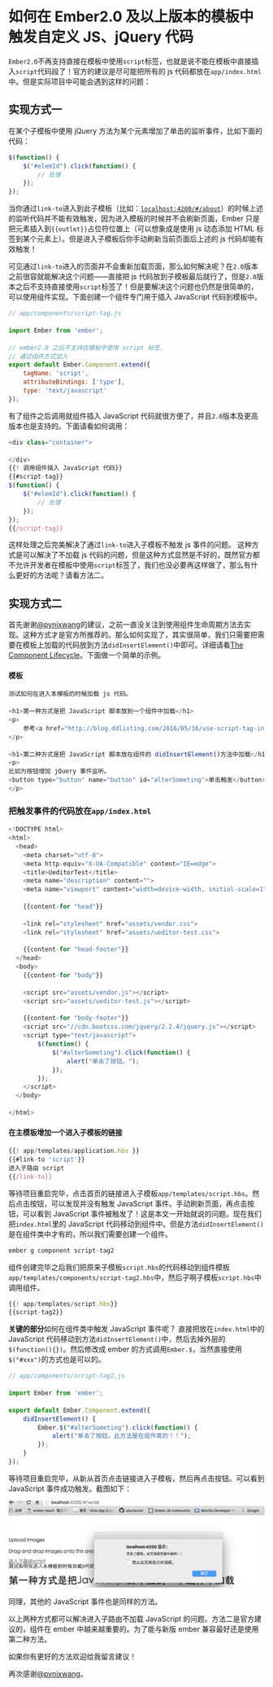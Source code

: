 # 如何在 Ember2.0 及以上版本的模板中触发自定义 JS、jQuery 代码

`Ember2.0`不再支持直接在模板中使用`script`标签，也就是说不能在模板中直接插入`script`代码段了！官方的建议是尽可能把所有的 js 代码都放在`app/index.html`中。但是实际项目中可能会遇到这样的问题：

## 实现方式一

在某个子模板中使用 jQuery 方法为某个元素增加了单击的监听事件，比如下面的代码：

```js
$(function() {
    $("#elemId").click(function() {
        // 处理
    });
}); 
```

当你通过`link-to`进入到此子模板（比如：[`localhost:4200/#/about`](http://localhost:4200/#/about)）的时候上述的监听代码并不能有效触发，因为进入模板的时候并不会刷新页面，Ember 只是把元素插入到`{{outlet}}`占位符位置上（可以想象成是使用 js 动态添加 HTML 标签到某个元素上）。但是进入子模板后你手动刷新当前页面后上述的 js 代码却能有效触发！

可见通过`link-to`进入的页面并不会重新加载页面，那么如何解决呢？在`2.0`版本之前很容就能解决这个问题——直接把 js 代码放到子模板最后就行了，但是`2.0`版本之后不支持直接使用`script`标签了！但是要解决这个问题也仍然是很简单的，可以使用组件实现。下面创建一个组件专门用于插入 JavaScript 代码到模板中。

```js
// app/components/script-tag.js

import Ember from 'ember';

// ember2.0 之后不支持在模板中使用 script 标签，
// 通过组件方式加入
export default Ember.Component.extend({  
    tagName: 'script',
    attributeBindings: ['type'],
    type: 'text/javascript'
}); 
```

有了组件之后调用就组件插入 JavaScript 代码就很方便了，并且`2.0`版本及更高版本也是支持的。下面请看如何调用：

```js
<div class="container">

</div>  
{{! 调用组件插入 JavaScript 代码}}
{{#script-tag}}
$(function() {
    $("#elemId").click(function() {
        // 处理
    });
});
{{/script-tag}} 
```

这样处理之后完美解决了通过`link-to`进入子模板不触发 js 事件的问题。 这种方式是可以解决了不加载 js 代码的问题，但是这种方式显然是不好的，既然官方都不允许开发者在模板中使用`script`标签了，我们也没必要再这样做了，那么有什么更好的方法呢？请看方法二。

## 实现方式二

首先谢谢[@pynixwang](http://weibo.com/pynixwang)的建议，之前一直没关注到使用组件生命周期方法去实现。这种方式才是官方所推荐的。那么如何实现了，其实很简单，我们只需要把需要在模板上加载的代码放到方法`didInsertElement()`中即可。详细请看[The Component Lifecycle](https://guides.emberjs.com/v2.5.0/components/the-component-lifecycle/)。下面做一个简单的示例。

#### 模板

```js
测试如何在进入本模板的时候加载 js 代码。

<h1>第一种方式是把 JavaScript 脚本放到一个组件中加载</h1>  
<p>  
    参考<a href="http://blog.ddlisting.com/2016/05/16/use-script-tag-in-template/">http://blog.ddlisting.com/2016/05/16/use-script-tag-in-template/</a>
</p>

<h1>第二种方式是把 JavaScript 脚本放在组件的 didInsertElement()方法中加载</h1>  
<p>  
比如为按钮增加 jQuery 事件监听。
<button type="button" name="button" id="alterSometing">单击触发</button>  
</p> 
```

### 把触发事件的代码放在`app/index.html`

```js
<!DOCTYPE html>  
<html>  
  <head>
    <meta charset="utf-8">
    <meta http-equiv="X-UA-Compatible" content="IE=edge">
    <title>UeditorTest</title>
    <meta name="description" content="">
    <meta name="viewport" content="width=device-width, initial-scale=1">

    {{content-for "head"}}

    <link rel="stylesheet" href="assets/vendor.css">
    <link rel="stylesheet" href="assets/ueditor-test.css">

    {{content-for "head-footer"}}
  </head>
  <body>
    {{content-for "body"}}

    <script src="assets/vendor.js"></script>
    <script src="assets/ueditor-test.js"></script>

    {{content-for "body-footer"}}
    <script src="//cdn.bootcss.com/jquery/2.2.4/jquery.js"></script>
    <script type="text/javascript">
        $(function() {
            $("#alterSometing").click(function() {
                alert("单击了按钮。");
            });
        });
    </script>
  </body>

</html> 
```

#### 在主模板增加一个进入子模板的链接

```js
{{! app/templates/application.hbs }}
{{#link-to 'script'}}
进入子路由 script
{{/link-to}} 
```

等待项目重启完毕，点击首页的链接进入子模板`app/templates/script.hbs`。然后点击按钮，可以发现并没有触发 JavaScript 事件。手动刷新页面，再点击按钮，可以看到 JavaScript 事件被触发了！这是本文一开始就说的问题。现在我们把`index.html`里的 JavaScript 代码移动到组件中。但是方法`didInsertElement()`是在组件类中才有的，所以我们需要创建一个组件。

```js
ember g component script-tag2 
```

组件创建完毕之后我们把原来子模板`script.hbs`的代码移动到组件模板`app/templates/components/script-tag2.hbs`中，然后子啊子模板`script.hbs`中调用组件。

```js
{{! app/templates/script.hbs}}
{{script-tag2}} 
```

**关键的部分**如何在组件类中触发 JavaScript 事件呢？ 直接把放在`index.html`中的 JavaScript 代码移动到方法`didInsertElement()`中，然后去掉外层的`$(function(){})`。然后修改成 ember 的方式调用`Ember.$`，当然直接使用`$("#xxx")`的方式也是可以的。

```js
// app/components/script-tag2.js

import Ember from 'ember';

export default Ember.Component.extend({  
    didInsertElement() {
        Ember.$("#alterSometing").click(function() {
            alert("单击了按钮。此方法是在组件类的！！");
        });
    }
}); 
```

等待项目重启完毕，从新从首页点击链接进入子模板，然后再点击按钮。可以看到 JavaScript 事件成功触发。截图如下：

![JavaScript 事件触发](img/7482f4328d8abebd5091d84bef20968b.jpg)

同理，其他的 JavaScript 事件也是同样的方法。

以上两种方式都可以解决进入子路由不加载 JavaScript 的问题。方法二是官方建议的，组件在 ember 中越来越重要的。为了能与新版 ember 兼容最好还是使用第二种方法。

如果你有更好的方法欢迎给我留言建议！

再次感谢[@pynixwang](http://weibo.com/pynixwang)。